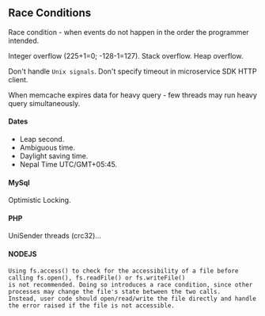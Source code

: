 Race Conditions
-

Race condition - when events do not happen in the order the programmer intended.

Integer overflow (225+1=0; -128-1=127).
Stack overflow.
Heap overflow.

Don't handle `Unix signals`.
Don't specify timeout in microservice SDK HTTP client.

When memcache expires data for heavy query - few threads may run heavy query simultaneously.

#### Dates

* Leap second.
* Ambiguous time.
* Daylight saving time.
* Nepal Time UTC/GMT+05:45.

#### MySql

Optimistic Locking.

#### PHP

UniSender threads (crc32)...

#### NODEJS

````
Using fs.access() to check for the accessibility of a file before calling fs.open(), fs.readFile() or fs.writeFile()
is not recommended. Doing so introduces a race condition, since other processes may change the file's state between the two calls.
Instead, user code should open/read/write the file directly and handle the error raised if the file is not accessible.
````
